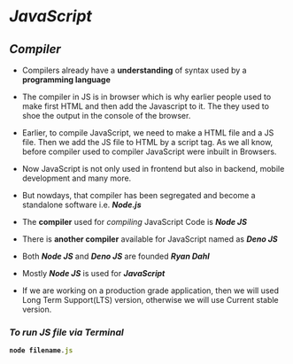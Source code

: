 # _JavaScript_
## _Compiler_
- Compilers already have a **understanding** of syntax used by a **programming language**

- The compiler in JS is in browser which is why earlier people used to make first HTML and then add the Javascript to it. The they used to shoe the output in the console of the browser.

- Earlier, to compile JavaScript, we need to make a HTML file and a JS file. Then we add the JS file to HTML by a script tag. As we all know, before compiler used to compiler JavaScript were inbuilt in Browsers.

- Now JavaScript is not only used in frontend  but also in backend, mobile development and many more.

- But nowdays, that compiler has been segregated and become a standalone software i.e. **_Node.js_**

- The **compiler** used for _compiling_ JavaScript Code is _**Node JS**_

- There is **another compiler** available for JavaScript named as _**Deno JS**_

- Both _**Node JS**_ and _**Deno JS**_ are founded _**Ryan Dahl**_

- Mostly _**Node JS**_ is used for _**JavaScript**_

- If we are working on a production grade application, then we will used Long Term Support(LTS) version, otherwise we will use Current stable version.

### _To run  JS file via Terminal_

<b>

```javascript
node filename.js
```
</b>



